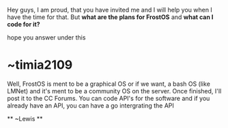 Hey guys,
I am proud, that you have invited me and I will help you when I have the time for that. But **what are the plans for FrostOS** and **what can I code for it?**

hope you answer under this 

# ~timia2109

Well,
FrostOS is ment to be a graphical OS or if we want, a bash OS (like LMNet) and it's ment to be a community OS on the server.
Once finished, I'll post it to the CC Forums. You can code API's for the software and if you already have an API, you can have a go intergrating the API

** ~Lewis **
